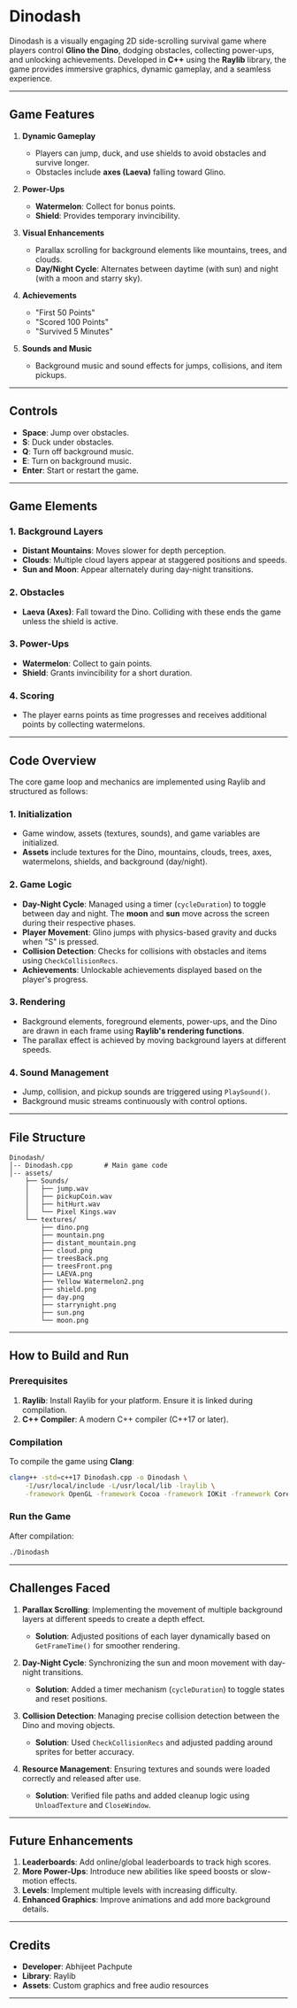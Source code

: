 # **Dinodash**
Dinodash is a visually engaging 2D side-scrolling survival game where players control **Glino the Dino**, dodging obstacles, collecting power-ups, and unlocking achievements. Developed in **C++** using the **Raylib** library, the game provides immersive graphics, dynamic gameplay, and a seamless experience.

---

## **Game Features**

1. **Dynamic Gameplay**  
   - Players can jump, duck, and use shields to avoid obstacles and survive longer.  
   - Obstacles include **axes (Laeva)** falling toward Glino.  

2. **Power-Ups**  
   - **Watermelon**: Collect for bonus points.  
   - **Shield**: Provides temporary invincibility.  

3. **Visual Enhancements**  
   - Parallax scrolling for background elements like mountains, trees, and clouds.  
   - **Day/Night Cycle**: Alternates between daytime (with sun) and night (with a moon and starry sky).  

4. **Achievements**  
   - "First 50 Points"  
   - "Scored 100 Points"  
   - "Survived 5 Minutes"  

5. **Sounds and Music**  
   - Background music and sound effects for jumps, collisions, and item pickups.  

---

## **Controls**
- **Space**: Jump over obstacles.  
- **S**: Duck under obstacles.  
- **Q**: Turn off background music.  
- **E**: Turn on background music.  
- **Enter**: Start or restart the game.

---

## **Game Elements**

### **1. Background Layers**
- **Distant Mountains**: Moves slower for depth perception.  
- **Clouds**: Multiple cloud layers appear at staggered positions and speeds.  
- **Sun and Moon**: Appear alternately during day-night transitions.  

### **2. Obstacles**
- **Laeva (Axes)**: Fall toward the Dino. Colliding with these ends the game unless the shield is active.  

### **3. Power-Ups**
- **Watermelon**: Collect to gain points.  
- **Shield**: Grants invincibility for a short duration.  

### **4. Scoring**
- The player earns points as time progresses and receives additional points by collecting watermelons.  

---

## **Code Overview**

The core game loop and mechanics are implemented using Raylib and structured as follows:

### **1. Initialization**
- Game window, assets (textures, sounds), and game variables are initialized.  
- **Assets** include textures for the Dino, mountains, clouds, trees, axes, watermelons, shields, and background (day/night).  

### **2. Game Logic**
- **Day-Night Cycle**: Managed using a timer (`cycleDuration`) to toggle between day and night. The **moon** and **sun** move across the screen during their respective phases.  
- **Player Movement**: Glino jumps with physics-based gravity and ducks when "S" is pressed.  
- **Collision Detection**: Checks for collisions with obstacles and items using `CheckCollisionRecs`.  
- **Achievements**: Unlockable achievements displayed based on the player's progress.  

### **3. Rendering**
- Background elements, foreground elements, power-ups, and the Dino are drawn in each frame using **Raylib's rendering functions**.  
- The parallax effect is achieved by moving background layers at different speeds.  

### **4. Sound Management**
- Jump, collision, and pickup sounds are triggered using `PlaySound()`.  
- Background music streams continuously with control options.  

---

## **File Structure**
```
Dinodash/
│-- Dinodash.cpp        # Main game code
│-- assets/
    ├── Sounds/
    │   ├── jump.wav
    │   ├── pickupCoin.wav
    │   ├── hitHurt.wav
    │   └── Pixel Kings.wav
    └── textures/
        ├── dino.png
        ├── mountain.png
        ├── distant_mountain.png
        ├── cloud.png
        ├── treesBack.png
        ├── treesFront.png
        ├── LAEVA.png
        ├── Yellow Watermelon2.png
        ├── shield.png
        ├── day.png
        ├── starrynight.png
        ├── sun.png
        └── moon.png
```

---

## **How to Build and Run**

### **Prerequisites**
1. **Raylib**: Install Raylib for your platform. Ensure it is linked during compilation.  
2. **C++ Compiler**: A modern C++ compiler (C++17 or later).  

### **Compilation**
To compile the game using **Clang**:
```bash
clang++ -std=c++17 Dinodash.cpp -o Dinodash \
    -I/usr/local/include -L/usr/local/lib -lraylib \
    -framework OpenGL -framework Cocoa -framework IOKit -framework CoreVideo
```

### **Run the Game**
After compilation:
```bash
./Dinodash
```

---

## **Challenges Faced**
1. **Parallax Scrolling**: Implementing the movement of multiple background layers at different speeds to create a depth effect.  
   - **Solution**: Adjusted positions of each layer dynamically based on `GetFrameTime()` for smoother rendering.  

2. **Day-Night Cycle**: Synchronizing the sun and moon movement with day-night transitions.  
   - **Solution**: Added a timer mechanism (`cycleDuration`) to toggle states and reset positions.  

3. **Collision Detection**: Managing precise collision detection between the Dino and moving objects.  
   - **Solution**: Used `CheckCollisionRecs` and adjusted padding around sprites for better accuracy.

4. **Resource Management**: Ensuring textures and sounds were loaded correctly and released after use.  
   - **Solution**: Verified file paths and added cleanup logic using `UnloadTexture` and `CloseWindow`.  

---

## **Future Enhancements**
1. **Leaderboards**: Add online/global leaderboards to track high scores.  
2. **More Power-Ups**: Introduce new abilities like speed boosts or slow-motion effects.  
3. **Levels**: Implement multiple levels with increasing difficulty.  
4. **Enhanced Graphics**: Improve animations and add more background details.  

---

## **Credits**
- **Developer**: Abhijeet Pachpute  
- **Library**: Raylib  
- **Assets**: Custom graphics and free audio resources  

---